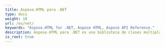 ```yaml
---
title: Aspose.HTML para .NET
type: docs
weight: 10
url: /es/net/
keywords: "Aspose.HTML for .NET, Aspose HTML, Aspose API Reference."
description: Aspose.HTML para .NET es una biblioteca de clases multiplataforma que permite que sus aplicaciones realicen una amplia gama de tareas de manipulación de HTML.
is_root: true
---
```

